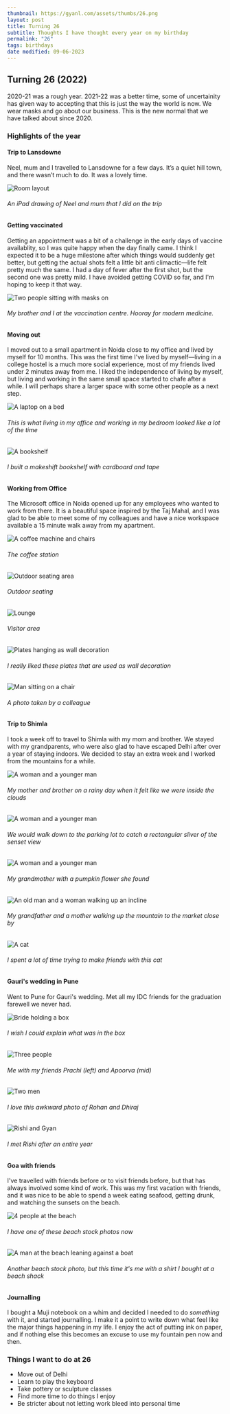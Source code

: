 ```yaml
---
thumbnail: https://gyanl.com/assets/thumbs/26.png
layout: post
title: Turning 26
subtitle: Thoughts I have thought every year on my birthday
permalink: "26"
tags: birthdays
date modified: 09-06-2023
---
```


## Turning 26 (2022)

2020-21 was a rough year. 2021-22 was a better time, some of uncertainity has given way to accepting that this is just the way the world is now. We wear masks and go about our business. This is the new normal that we have talked about since 2020.

### Highlights of the year

#### Trip to Lansdowne

Neel, mum and I travelled to Lansdowne for a few days. It’s a quiet hill town, and there wasn’t much to do. It was a lovely time.

![Room layout](https://gyanl.com/assets/procreate-neel-mum.png)

###### An iPad drawing of Neel and mum that I did on the trip

#### Getting vaccinated

Getting an appointment was a bit of a challenge in the early days of vaccine availablity, so I was quite happy when the day finally came. I think I expected it to be a huge milestone after which things would suddenly get better, but getting the actual shots felt a little bit anti climactic—life felt pretty much the same. I had a day of fever after the first shot, but the second one was pretty mild. I have avoided getting COVID so far, and I'm hoping to keep it that way. 

![Two people sitting with masks on](https://gyanl.com/assets/jab.jpg)

###### My brother and I at the vaccination centre. Hooray for modern medicine.

#### Moving out

I moved out to a small apartment in Noida close to my office and lived by myself for 10 months. This was the first time I've lived by myself—living in a college hostel is a much more social experience, most of my friends lived under 2 minutes away from me. I liked the independence of living by myself, but living and working in the same small space started to chafe after a while. I will perhaps share a larger space with some other people as a next step. 

![A laptop on a bed](https://gyanl.com/assets/teams-call.jpg)

###### This is what living in my office and working in my bedroom looked like a lot of the time

![A bookshelf](https://gyanl.com/assets/468-books.jpg)

###### I built a makeshift bookshelf with cardboard and tape

#### Working from Office

The Microsoft office in Noida opened up for any employees who wanted to work from there. It is a beautiful space inspired by the Taj Mahal, and I was glad to be able to meet some of my colleagues and have a nice workspace available a 15 minute walk away from my apartment.

![A coffee machine and chairs](https://gyanl.com/assets/noida-cafe.jpg)

###### The coffee station

![Outdoor seating area](https://gyanl.com/assets/noida-outdoors.jpg)

###### Outdoor seating

![Lounge](https://gyanl.com/assets/noida-lounge.jpg)

###### Visitor area

![Plates hanging as wall decoration](https://gyanl.com/assets/noida-wall-decor.jpg)

###### I really liked these plates that are used as wall decoration

![Man sitting on a chair](https://gyanl.com/assets/noida-gyan.jpg)

###### A photo taken by a colleague

#### Trip to Shimla 

I took a week off to travel to Shimla with my mom and brother. We stayed with my grandparents, who were also glad to have escaped Delhi after over a year of staying indoors. We decided to stay an extra week and I worked from the mountains for a while.

![A woman and a younger man](https://gyanl.com/assets/shimla-mom-neel.jpg)

###### My mother and brother on a rainy day when it felt like we were inside the clouds

![A woman and a younger man](https://gyanl.com/assets/shimla-sunset.jpg)

###### We would walk down to the parking lot to catch a rectangular sliver of the senset view

![A woman and a younger man](https://gyanl.com/assets/pumpkin.jpg)

###### My grandmother with a pumpkin flower she found

![An old man and a woman walking up an incline](https://gyanl.com/assets/shimla-walk.jpg)

###### My grandfather and a mother walking up the mountain to the market close by

![A cat](https://gyanl.com/assets/shimla-cat.jpg)

###### I spent a lot of time trying to make friends with this cat

#### Gauri's wedding in Pune

Went to Pune for Gauri's wedding. Met all my IDC friends for the graduation farewell we never had. 

![Bride holding a box](https://gyanl.com/assets/gauri-wedding.jpg)

###### I wish I could explain what was in the box

![Three people](https://gyanl.com/assets/prachi-apoorva-gyan.jpg)

###### Me with my friends Prachi (left) and Apoorva (mid)

![Two men](https://gyanl.com/assets/rohan-dhiraj.jpg)

###### I love this awkward photo of Rohan and Dhiraj

![Rishi and Gyan](https://gyanl.com/assets/rishi-gyan.jpg)

###### I met Rishi after an entire year

#### Goa with friends

I've travelled with friends before or to visit friends before, but that has always involved some kind of work. This was my first vacation with friends, and it was nice to be able to spend a week eating seafood, getting drunk, and watching the sunsets on the beach. 

![4 people at the beach](https://gyanl.com/assets/goa.jpg)

###### I have one of these beach stock photos now

![A man at the beach leaning against a boat](https://gyanl.com/assets/goa-boat.jpg)

###### Another beach stock photo, but this time it's me with a shirt I bought at a beach shack

#### Journalling

I bought a Muji notebook on a whim and decided I needed to do *something* with it, and started journalling. I make it a point to write down what feel like the major things happening in my life. I enjoy the act of putting ink on paper, and if nothing else this becomes an excuse to use my fountain pen now and then.

### Things I want to do at 26
- Move out of Delhi
- Learn to play the keyboard
- Take pottery or sculpture classes
- Find more time to do things I enjoy
- Be stricter about not letting work bleed into personal time
